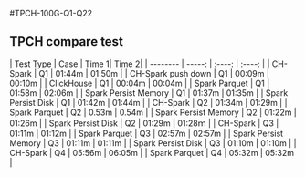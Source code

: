 #TPCH-100G-Q1-Q22
## TPCH compare test
  | Test Type       | Case    |  Time  1| Time 2| 
    | --------   | -----:   | :----: | :----: | 
    | CH-Spark                       | Q1      |   01:44m   | 01:50m   |
    | CH-Spark push down     | Q1      |   00:09m   |	00:10m |
    | ClickHouse                    | Q1      |   00:04m   | 00:04m   |
    | Spark Parquet                | Q1      |   01:58m   |	02:06m |
    | Spark Persist Memory   | Q1      |   01:37m   |	01:35m |
    | Spark Persist Disk         | Q1      |   01:42m   |  01:44m  |
    | CH-Spark                       | Q2      |   01:34m   |  01:29m  |
    | Spark Parquet                | Q2      |   0.53m     |   0.54m   |
    | Spark Persist Memory   | Q2      |   01:22m   |   01:26m |
    | Spark Persist Disk         | Q2      |   01:29m   |   01:28ｍ |
    | CH-Spark                       | Q3      |   01:11m   |  01:12m  |
    | Spark Parquet                | Q3      |   02:57m   |  02:57m  |
    | Spark Persist Memory   | Q3      |   01:11m   |   01:11m |
    | Spark Persist Disk         | Q3      |   01:10m   |   01:10m |
    | CH-Spark                       | Q4      |   05:56m   |  06:05m  |
    | Spark Parquet                | Q4      |   05:32m   |  05:32m |
    

